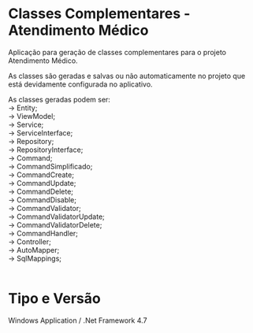 # Classes Complementares - Atendimento Médico

Aplicação para geração de classes complementares para o projeto Atendimento Médico.

As classes são geradas e salvas ou não automaticamente no projeto que está devidamente configurada no aplicativo.

As classes geradas podem ser:<br>
-> Entity;<br>
-> ViewModel;<br>
-> Service;<br>
-> ServiceInterface;<br>
-> Repository;<br>
-> RepositoryInterface;<br>
-> Command;<br>
-> CommandSimplificado;<br>
-> CommandCreate;<br>
-> CommandUpdate;<br>
-> CommandDelete;<br>
-> CommandDisable;<br>
-> CommandValidator;<br>
-> CommandValidatorUpdate;<br>
-> CommandValidatorDelete;<br>
-> CommandHandler;<br>
-> Controller;<br>
-> AutoMapper;<br>
-> SqlMappings;
<br><br>


# Tipo e Versão

Windows Application / .Net Framework 4.7

